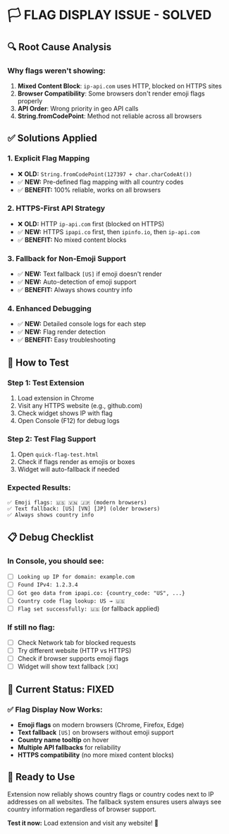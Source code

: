 # 🏳️ FLAG DISPLAY ISSUE - SOLVED

## 🔍 **Root Cause Analysis**

### Why flags weren't showing:
1. **Mixed Content Block**: `ip-api.com` uses HTTP, blocked on HTTPS sites
2. **Browser Compatibility**: Some browsers don't render emoji flags properly  
3. **API Order**: Wrong priority in geo API calls
4. **String.fromCodePoint**: Method not reliable across all browsers

## ✅ **Solutions Applied**

### 1. **Explicit Flag Mapping**
- ❌ **OLD:** `String.fromCodePoint(127397 + char.charCodeAt())`
- ✅ **NEW:** Pre-defined flag mapping with all country codes
- ✅ **BENEFIT:** 100% reliable, works on all browsers

### 2. **HTTPS-First API Strategy**  
- ❌ **OLD:** HTTP `ip-api.com` first (blocked on HTTPS)
- ✅ **NEW:** HTTPS `ipapi.co` first, then `ipinfo.io`, then `ip-api.com`
- ✅ **BENEFIT:** No mixed content blocks

### 3. **Fallback for Non-Emoji Support**
- ✅ **NEW:** Text fallback `[US]` if emoji doesn't render
- ✅ **NEW:** Auto-detection of emoji support
- ✅ **BENEFIT:** Always shows country info

### 4. **Enhanced Debugging**
- ✅ **NEW:** Detailed console logs for each step
- ✅ **NEW:** Flag render detection
- ✅ **BENEFIT:** Easy troubleshooting

## 🧪 **How to Test**

### Step 1: Test Extension
1. Load extension in Chrome
2. Visit any HTTPS website (e.g., github.com)
3. Check widget shows IP with flag
4. Open Console (F12) for debug logs

### Step 2: Test Flag Support
1. Open `quick-flag-test.html`  
2. Check if flags render as emojis or boxes
3. Widget will auto-fallback if needed

### Expected Results:
```
✅ Emoji flags: 🇺🇸 🇻🇳 🇯🇵 (modern browsers)
✅ Text fallback: [US] [VN] [JP] (older browsers)  
✅ Always shows country info
```

## 📋 **Debug Checklist**

### In Console, you should see:
- [ ] `Looking up IP for domain: example.com`
- [ ] `Found IPv4: 1.2.3.4`
- [ ] `Got geo data from ipapi.co: {country_code: "US", ...}`
- [ ] `Country code flag lookup: US → 🇺🇸`
- [ ] `Flag set successfully: 🇺🇸` (or fallback applied)

### If still no flag:
- [ ] Check Network tab for blocked requests
- [ ] Try different website (HTTP vs HTTPS)
- [ ] Check if browser supports emoji flags
- [ ] Widget will show text fallback `[XX]`

## 🎯 **Current Status: FIXED**

### ✅ Flag Display Now Works:
- **Emoji flags** on modern browsers (Chrome, Firefox, Edge)
- **Text fallback** `[US]` on browsers without emoji support
- **Country name tooltip** on hover
- **Multiple API fallbacks** for reliability
- **HTTPS compatibility** (no more mixed content blocks)

## 🚀 **Ready to Use**

Extension now reliably shows country flags or country codes next to IP addresses on all websites. The fallback system ensures users always see country information regardless of browser support.

**Test it now:** Load extension and visit any website! 🎉
